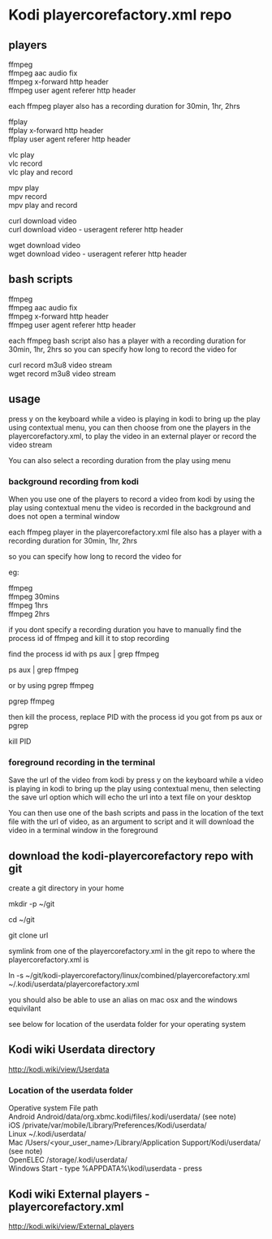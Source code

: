 # Kodi playercorefactory.xml repo

## players

ffmpeg  
ffmpeg aac audio fix  
ffmpeg x-forward http header  
ffmpeg user agent referer http header  

each ffmpeg player also has a recording duration for 30min, 1hr, 2hrs  

ffplay  
ffplay x-forward http header  
ffplay user agent referer http header  

vlc play  
vlc record  
vlc play and record  

mpv play  
mpv record  
mpv play and record  

curl download video  
curl download video - useragent referer http header  

wget download video  
wget download video - useragent referer http header  

## bash scripts 

ffmpeg   
ffmpeg aac audio fix  
ffmpeg x-forward http header  
ffmpeg user agent referer http header  

each ffmpeg bash script also has a player with a recording duration for 30min, 1hr, 2hrs 
so you can specify how long to record the video for 

curl record m3u8 video stream  
wget record m3u8 video stream  

## usage

press y on the keyboard while a video is playing in kodi to bring up the play using contextual menu,
you can then choose from one the players in the playercorefactory.xml,
to play the video in an external player or record the video stream

You can also select a recording duration from the play using menu

### background recording from kodi

When you use one of the players to record a video from kodi by using the play using contextual menu the video is recorded in the background and does not open a terminal window

each ffmpeg player in the playercorefactory.xml file also has a player with a recording duration for 30min, 1hr, 2hrs

so you can specify how long to record the video for

eg:

ffmpeg  
ffmpeg 30mins  
ffmpeg 1hrs  
ffmpeg 2hrs  

if you dont specify a recording duration you have to manually find the process id of ffmpeg and kill it to stop recording

find the process id with ps aux | grep ffmpeg   

ps aux | grep ffmpeg  

or by using pgrep ffmpeg  

pgrep ffmpeg  

then kill the process, replace PID with the process id you got from ps aux or pgrep  

kill PID  

### foreground recording in the terminal

Save the url of the video from kodi by press y on the keyboard while a video is playing in kodi to bring up the play using contextual menu, then selecting the save url option which will echo the url into a text file on your desktop

You can then use one of the bash scripts and pass in the location of the text file with the url of video,
as an argument to script and it will download the video in a terminal window in the foreground


## download the kodi-playercorefactory repo with git

create a git directory in your home

mkdir -p ~/git

cd ~/git

git clone url

symlink from one of the playercorefactory.xml in the git repo to where the playercorefactory.xml is

ln -s ~/git/kodi-playercorefactory/linux/combined/playercorefactory.xml ~/.kodi/userdata/playercorefactory.xml 

you should also be able to use an alias on mac osx and the windows equivilant

see below for location of the userdata folder for your operating system

## Kodi wiki Userdata directory

http://kodi.wiki/view/Userdata

### Location of the userdata folder

Operative system	File path  
Android	Android/data/org.xbmc.kodi/files/.kodi/userdata/ (see note)  
iOS	/private/var/mobile/Library/Preferences/Kodi/userdata/  
Linux	~/.kodi/userdata/  
Mac	/Users/<your_user_name>/Library/Application Support/Kodi/userdata/ (see note)  
OpenELEC	/storage/.kodi/userdata/  
Windows	Start - type %APPDATA%\kodi\userdata - press <Enter>  

## Kodi wiki External players - playercorefactory.xml

http://kodi.wiki/view/External_players

